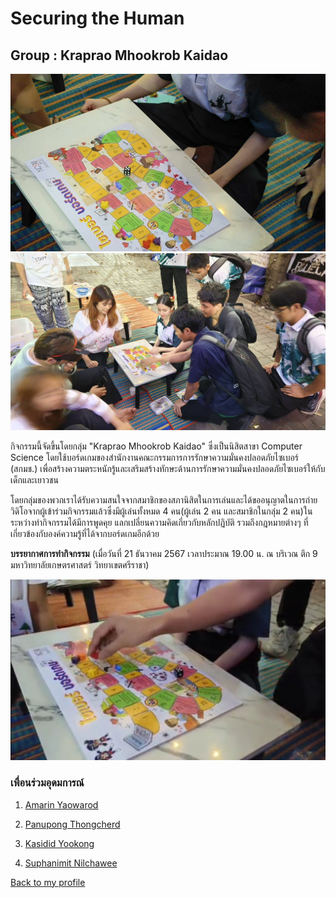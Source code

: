 # Securing the Human
## Group : Kraprao Mhookrob Kaidao 

![](img/dfff4393-c4bd-4010-bf8c-df20d204a47f.jpg)
![](img/15611.jpg)

กิจกรรมนี้จัดขึ้นโดยกลุ่ม "Kraprao Mhookrob Kaidao" ซึ่งเป็นนิสิตสาขา Computer Science โดยใช้บอร์ดเกมของสำนักงานคณะกรรมการการรักษาความมั่นคงปลอดภัยไซเบอร์ (สกมช.) เพื่อสร้างความตระหนักรู้และเสริมสร้างทักษะด้านการรักษาความมั่นคงปลอดภัยไซเบอร์ให้กับเด็กและเยาวชน

โดยกลุ่มของพวกเราได้รับความสนใจจากสมาชิกของสภานิสิตในการเล่นและได้ขออนุญาตในการถ่ายวิดิโอจากผู้เข้าร่วมกิจกรรมแล้วซึ่งมีผู้เล่นทั้งหมด 4 คน(ผู้เล่น 2 คน และสมาชิกในกลุ่ม 2 คน)ในระหว่างทำกิจกรรมได้มีการพูดคุย แลกเปลี่ยนความคิดเกี่ยวกับหลักปฏิบัติ รวมถึงกฎหมายต่างๆ ที่เกี่ยวข้องกับองค์ความรู้ที่ได้จากบอร์ดเกมอีกด้วย



**บรรยากาศการทำกิจกรรม** (เมื่อวันที่ 21 ธันวาคม 2567 เวลาประมาณ 19.00 น. ณ บริเวณ ตึก 9 มหาวิทยาลัยเกษตรศาสตร์ วิทยาเขตศรีราชา)

[![Video](img/bgvideo1.png)](https://www.youtube.com/watch?v=UAQ9AiV6jmU)


### เพื่อนร่วมอุดมการณ์

1. [Amarin Yaowarod](https://6530200908.github.io/boardgame)

2. [Panupong Thongcherd](https://6530200339.github.io/boardgame)

3. [Kasidid Yookong](https://kasidid-y.github.io/boardgame)

4. [Suphanimit Nilchawee](https://6530200517.github.io/boardgame)

[Back to my profile](https://qlerdev.github.io/)


